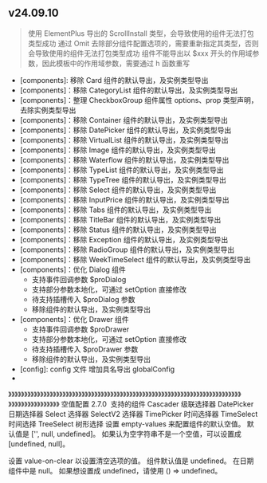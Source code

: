 ## v24.09.10

> 使用 ElementPlus 导出的 ScrollInstall 类型，会导致使用的组件无法打包类型成功
> 通过 Omit 去除部分组件配置选项的，需要重新指定其类型，否则会导致使用的组件无法打包类型成功
> 组件不能导出以 $xxx 开头的作用域参数，因此模板中的作用域参数，需要通过 h 函数重写

- [components]: 移除 Card 组件的默认导出，及实例类型导出
- [components]：移除 CategoryList 组件的默认导出，及实例类型导出
- [components]：整理 CheckboxGroup 组件属性 options、prop 类型声明，去除实例类型导出
- [components]：移除 Container 组件的默认导出，及实例类型导出
- [components]：移除 DatePicker 组件的默认导出，及实例类型导出
- [components]：移除 VirtualList 组件的默认导出，及实例类型导出
- [components]：移除 Image 组件的默认导出，及实例类型导出
- [components]：移除 Waterflow 组件的默认导出，及实例类型导出
- [components]：移除 TypeList 组件的默认导出，及实例类型导出
- [components]：移除 TypeTree 组件的默认导出，及实例类型导出
- [components]：移除 Select 组件的默认导出，及实例类型导出
- [components]：移除 InputPrice 组件的默认导出，及实例类型导出
- [components]：移除 Tabs 组件的默认导出，及实例类型导出
- [components]：移除 TitleBar 组件的默认导出，及实例类型导出
- [components]：移除 Status 组件的默认导出，及实例类型导出
- [components]：移除 Exception 组件的默认导出，及实例类型导出
- [components]：移除 RadioGroup 组件的默认导出，及实例类型导出
- [components]：移除 WeekTimeSelect 组件的默认导出，及实例类型导出
- [components]：优化 Dialog 组件
    - 支持事件回调参数 $proDialog
    - 支持部分参数本地化，可通过 setOption 直接修改
    - 待支持插槽传入 $proDialog 参数
    - 移除组件的默认导出，及实例类型导出
- [components]：优化 Drawer 组件
    - 支持事件回调参数 $proDrawer
    - 支持部分参数本地化，可通过 setOption 直接修改
    - 待支持插槽传入 $proDrawer 参数
    - 移除组件的默认导出，及实例类型导出
- [config]: config 文件 增加具名导出 globalConfig
- [service]: 整理目录结构


》》》》》》》》》》》》》》》》》》》》》》》》》》》》》》》》》》》》》》》》》》》》》》》》》》》》》》》》》》》》》》》》》》》》》》》》》》》》》》》》》》》》》》》》》
空值配置
2.7.0
​
支持的组件
Cascader 级联选择器
DatePicker 日期选择器
Select 选择器
SelectV2 选择器
TimePicker 时间选择器
TimeSelect 时间选择
TreeSelect 树形选择
设置 empty-values 来配置组件的默认空值。 默认值是 ['', null, undefined]。 如果认为空字符串不是一个空值，可以设置成 [undefined, null]。

设置 value-on-clear 以设置清空选项的值。 组件默认值是 undefined。 在日期组件中是 null。 如果想设置成 undefined，请使用 () => undefined。
